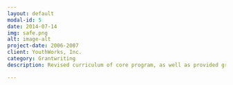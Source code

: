 ```yaml
---
layout: default
modal-id: 5
date: 2014-07-14
img: safe.png
alt: image-alt
project-date: 2006-2007
client: YouthWorks, Inc.
category: Grantwriting
description: Revised curriculum of core program, as well as provided grantwriting for two initiatives which secured $130,000 in state funding as well as $197,201 in City of Pittsburgh funding.

---
```


